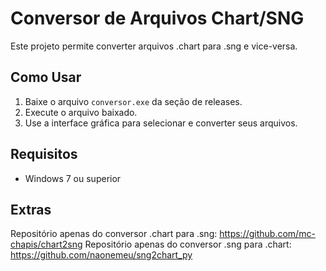 # Conversor de Arquivos Chart/SNG

Este projeto permite converter arquivos .chart para .sng e vice-versa. 

## Como Usar

1. Baixe o arquivo `conversor.exe` da seção de releases.
2. Execute o arquivo baixado.
3. Use a interface gráfica para selecionar e converter seus arquivos.

## Requisitos

- Windows 7 ou superior

## Extras

Repositório apenas do conversor .chart para .sng: https://github.com/mc-chapis/chart2sng
Repositório apenas do conversor .sng para .chart: https://github.com/naonemeu/sng2chart_py

